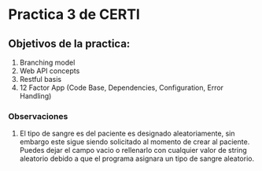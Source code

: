 # Practica 3 de CERTI

## Objetivos de la practica:
1. Branching model
2. Web API concepts
3. Restful basis
4. 12 Factor App (Code Base, Dependencies, Configuration, Error Handling)

### Observaciones
1. El tipo de sangre es del paciente es designado aleatoriamente, sin embargo este sigue siendo solicitado al momento de crear al paciente. Puedes dejar el campo vacio o rellenarlo con cualquier valor de string aleatorio debido a que el programa asignara un tipo de sangre aleatorio.